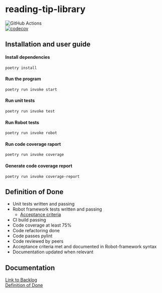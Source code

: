 # reading-tip-library
![GitHub Actions](https://github.com/asianomainen/reading-tip-library/workflows/CI/badge.svg)  
[![codecov](https://codecov.io/gh/asianomainen/reading-tip-library/branch/main/graph/badge.svg?token=IM4BJC00JG)](https://codecov.io/gh/asianomainen/reading-tip-library)

## Installation and user guide

#### Install dependencies

```
poetry install
```

#### Run the program

```
poetry run invoke start
```

#### Run unit tests

```
poetry run invoke test
```

#### Run Robot tests

```
poetry run invoke robot
```

#### Run code coverage raport

```
poetry run invoke coverage
```

#### Generate code coverage report

```
poetry run invoke coverage-report
```

## Definition of Done
- Unit tests written and passing
- Robot framework tests written and passing
  - [Acceptance criteria](https://github.com/asianomainen/reading-tip-library/blob/main/src/tests/test.robot)
- CI build passing
- Code coverage at least 75%
- Code refactoring done
- Code passes pylint
- Code reviewed by peers
- Acceptance criteria met and documented in Robot-framework syntax
- Documentation updated when relevant

## Documentation
[Link to Backlog](https://docs.google.com/spreadsheets/d/1A3XL6Ixnftyqe45tI8JnFBjwFhiAg_5na4TVUxUSTFI/edit?usp=sharing)  
[Definition of Done](https://github.com/asianomainen/reading-tip-library/blob/main/Documentation/definitionofdone.md)

